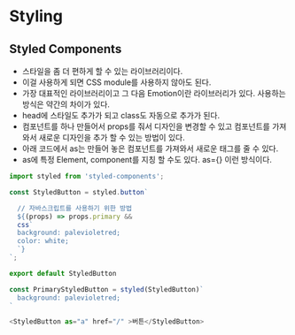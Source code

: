 # Styling

## Styled Components
- 스타일을 좀 더 편하게 할 수 있는 라이브러리이다.
- 이걸 사용하게 되면 CSS module를 사용하지 않아도 된다.
- 가장 대표적인 라이브러리이고 그 다음 Emotion이란 라이브러리가 있다. 사용하는 방식은 약간의 차이가 있다.
- head에 스타일도 추가가 되고 class도 자동으로 추가가 된다. 
- 컴포넌트를 하나 만들어서 props를 줘서 디자인을 변경할 수 있고 컴포넌트를 가져와서 새로운 디자인을 추가 할 수 있는 방법이 있다.
- 아래 코드에서 as는 만들어 놓은 컴포넌트를 가져와서 새로운 태그를 줄 수 있다.
- as에 특정 Element, component를 지칭 할 수도 있다. as={} 이런 방식이다.

```js
import styled from 'styled-components';

const StyledButton = styled.button`

  // 자바스크립트를 사용하기 위한 방법
  ${(props) => props.primary && 
  css`
  background: palevioletred;
  color: white;
  `}
`;

export default StyledButton

const PrimaryStyledButton = styled(StyledButton)`
  background: palevioletred;
`

<StyledButton as="a" href="/" >버튼</StyledButton>
```
